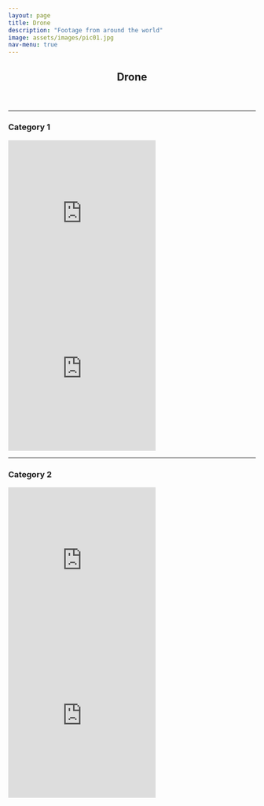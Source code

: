 ```yaml
---
layout: page
title: Drone
description: "Footage from around the world"
image: assets/images/pic01.jpg
nav-menu: true
---
```


<div id="main" class="alt">

<section id="one">
	<div class="inner">
		<header class="major">
			<h1>Drone</h1>
		</header>

<hr class="major" />

<div class="row 200%">
<div class="12u$ 12u$(medium)">

<!-- Start section -->

<div class="box alt" >
<h3>Category 1</h3>
	<div class="row 50% uniform" id="category1">
    <!-- Row -->
		<div class="6u"><span class="image fit"><img src="{% link assets/drone/DJI_0356.jpg %}" alt="" class="droneImage"/></span></div>
		<div class="6u"><span class="image fit"><img src="{% link assets/drone/DJI_0523.jpg %}" alt="" /></span></div>
		<!-- Row -->
		<div class="4u"><span class="image fit"><img src="{% link assets/drone/DJI_0523.jpg %}" alt="" /></span></div>
		<div class="4u"><span class="image fit"><img src="{% link assets/drone/DJI_0356.jpg %}" alt="" /></span></div>
		<div class="4u$"><span class="image fit"><img src="{% link assets/drone/DJI_0523.jpg %}" alt="" /></span></div>
    <!-- Row -->
    <iframe class="6u"  height="315" src="https://www.youtube.com/embed/Y4qqPq0f2-8" title="YouTube video player" frameborder="0" allow="accelerometer; autoplay; clipboard-write; encrypted-media; gyroscope; picture-in-picture" allowfullscreen></iframe>
    <iframe class="6u"  height="315" src="https://www.youtube.com/embed/Y4qqPq0f2-8" title="YouTube video player" frameborder="0" allow="accelerometer; autoplay; clipboard-write; encrypted-media; gyroscope; picture-in-picture" allowfullscreen></iframe>
	</div>
</div>

<!-- End section -->
<!-- Start section -->

<hr class="major" />

<div class="box alt" >
<h3>Category 2</h3>
	<div class="row 50% uniform" id="category2">
    <!-- Row -->
		<div class="3u"><span class="image fit"><img src="{% link assets/drone/DJI_0356.jpg %}" alt="" class="droneImage"/></span></div>
		<div class="3u"><span class="image fit"><img src="{% link assets/drone/DJI_0523.jpg %}" alt="" /></span></div>
		<div class="3u"><span class="image fit"><img src="{% link assets/drone/DJI_0356.jpg %}" alt="" class="droneImage"/></span></div>
		<div class="3u"><span class="image fit"><img src="{% link assets/drone/DJI_0523.jpg %}" alt="" /></span></div>
    <!-- Row -->
    <iframe class="6u"  height="315" src="https://www.youtube.com/embed/Y4qqPq0f2-8" title="YouTube video player" frameborder="0" allow="accelerometer; autoplay; clipboard-write; encrypted-media; gyroscope; picture-in-picture" allowfullscreen></iframe>
    <iframe class="6u"  height="315" src="https://www.youtube.com/embed/Y4qqPq0f2-8" title="YouTube video player" frameborder="0" allow="accelerometer; autoplay; clipboard-write; encrypted-media; gyroscope; picture-in-picture" allowfullscreen></iframe>
		<!-- Row -->
		<div class="6u"><span class="image fit"><img src="{% link assets/drone/DJI_0523.jpg %}" alt="" /></span></div>
		<div class="6u"><span class="image fit"><img src="{% link assets/drone/DJI_0356.jpg %}" alt="" /></span></div>
	</div>
</div>

<!-- End section -->
<!-- Add more sections here.  -->

</div>
</div>
</div>
</section>
</div>
